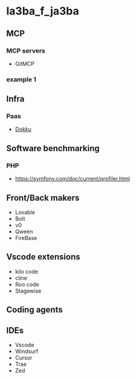 # la3ba_f_ja3ba


## MCP

### MCP servers

- GitMCP

### example 1



## Infra

### Paas
   - [Dokku](https://github.com/dokku/dokku)

## Software benchmarking

### PHP
   - https://symfony.com/doc/current/profiler.html


## Front/Back makers

- Lovable
- Bolt
- v0
- Qween
- FireBase



## Vscode extensions

- kilo code
- cline
- Roo code
- Stagewise
  

## Coding agents


## IDEs

- Vscode
- Windsurf
- Cursor
- Trae
- Zed
